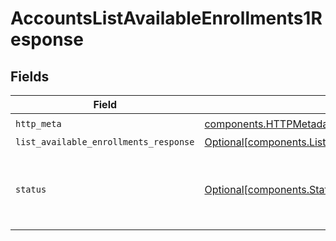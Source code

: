 # AccountsListAvailableEnrollments1Response


## Fields

| Field                                                                                                                | Type                                                                                                                 | Required                                                                                                             | Description                                                                                                          |
| -------------------------------------------------------------------------------------------------------------------- | -------------------------------------------------------------------------------------------------------------------- | -------------------------------------------------------------------------------------------------------------------- | -------------------------------------------------------------------------------------------------------------------- |
| `http_meta`                                                                                                          | [components.HTTPMetadata](../../models/components/httpmetadata.md)                                                   | :heavy_check_mark:                                                                                                   | N/A                                                                                                                  |
| `list_available_enrollments_response`                                                                                | [Optional[components.ListAvailableEnrollmentsResponse]](../../models/components/listavailableenrollmentsresponse.md) | :heavy_minus_sign:                                                                                                   | OK                                                                                                                   |
| `status`                                                                                                             | [Optional[components.Status]](../../models/components/status.md)                                                     | :heavy_minus_sign:                                                                                                   | INVALID_ARGUMENT: The request is not valid, additional information may be present in the BadRequest details.         |